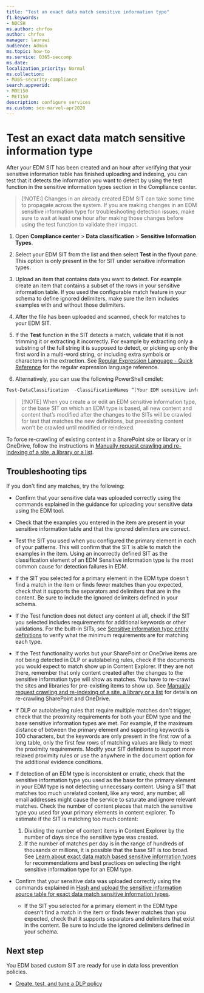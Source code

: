 ```yaml
---
title: "Test an exact data match sensitive information type"
f1.keywords:
- NOCSH
ms.author: chrfox
author: chrfox
manager: laurawi
audience: Admin
ms.topic: how-to
ms.service: O365-seccomp
ms.date:
localization_priority: Normal
ms.collection:
- M365-security-compliance
search.appverid:
- MOE150
- MET150
description: configure services
ms.custom: seo-marvel-apr2020
---
```


# Test an exact data match sensitive information type

After your EDM SIT has been created and an hour after verifying that your sensitive information table has finished uploading and indexing, you can test that it detects the information you want to detect by using the test function in the sensitive information types section in the Compliance center.
 
>[!NOTE:]
>Changes in an already created EDM SIT can take some time to propagate across the system. If you are making changes in an EDM sensitive information type for troubleshooting detection issues, make sure to wait at least one hour after making those changes before using the test function to validate their impact.

1. Open **Compliance center** > **Data classification** > **Sensitive Information Types**.

2. Select your EDM SIT from the list and then select **Test** in the flyout pane. This option is only present in the for SIT under sensitive information types.
 
3. Upload an item that contains data you want to detect. For example create an item that contains a subset of the rows in your sensitive information table. If you used the configurable match feature in your schema to define ignored delimiters, make sure the item includes examples with and without those delimiters.

4. After the file has been uploaded and scanned, check for matches to your EDM SIT.

5. If the **Test** function in the SIT detects a match, validate that it is not trimming it or extracting it incorrectly. For example by extracting only a substring of the full string it is supposed to detect, or picking up only the first word in a multi-word string, or including extra symbols or characters in the extraction. See [Regular Expression Language - Quick Reference](/dotnet/standard/base-types/regular-expression-language-quick-reference) for the regular expression language reference. 

5. Alternatively, you can use the following PowerShell cmdlet:

```powershell
Test-DataClassification  -ClassificationNames “[Your EDM sensitive info type]” -TexttoClassify “[your own text to scan for matches]” 
```

> [!NOTE] When you create a or edit an EDM sensitive information type, or the base SIT on which an EDM type is based, all new content and content that’s modified after the changes to the SITs will be crawled for text that matches the new definitions, but preexisting content won’t be crawled until modified or reindexed. 

To force re-crawling of existing content in a SharePoint site or library or in OneDrive, follow the instructions in [Manually request crawling and re-indexing of a site, a library or a list](/sharepoint/crawl-site-content).

## Troubleshooting tips

If you don't find any matches, try the following:

- Confirm that your sensitive data was uploaded correctly using the commands explained in the guidance for uploading your sensitive data using the EDM tool.

- Check that the examples you entered in the item are present in your sensitive information table and that the ignored delimiters are correct.

- Test the SIT you used when you configured the primary element in each of your patterns. This will confirm that the SIT is able to match the examples in the item. Using an incorrectly defined SIT as the classification element of an EDM Sensitive information type is the most common cause for detection failures in EDM. 

- If the SIT you selected for a primary element in the EDM type doesn't find a match in the item or finds fewer matches than you expected, check that it supports the separators and delimiters that are in the content. Be sure to include the ignored delimiters defined in your schema.

- If the Test function does not detect any content at all, check if the SIT you selected includes requirements for additional keywords or other validations. For the built-in SITs, see [Sensitive information type entity definitions](sensitive-information-type-entity-definitions.md#sensitive-information-type-entity-definitions) to verify what the minimum requirements are for matching each type.

- If the Test functionality works but your SharePoint or OneDrive items are not being detected in DLP or autolabeling rules, check if the documents you would expect to match show up in Content Explorer. If they are not there, remember that only content created after the changes to the sensitive information type will show as matches. You have to re-crawl the sites and libraries for pre-existing items to show up. See [Manually request crawling and re-indexing of a site, a library or a list](/sharepoint/crawl-site-content) for details on re-crawling SharePoint and OneDrive. 

- If DLP or autolabeling rules that require multiple matches don't trigger, check that the proximity requirements for both your EDM type and the base sensitive information types are met. For example, if the maximum distance of between the primary element and supporting keywords is 300 characters, but the keywords are only present in the first row of a long table, only the first few rows of matching values are likely to meet the proximity requirements. Modify your SIT definitions to support more relaxed proximity rules or use the anywhere in the document option for the additional evidence conditions. 

- If detection of an EDM type is inconsistent or erratic, check that the sensitive information type you used as the base for the primary element in your EDM type is not detecting unnecessary content. Using a SIT that matches too much unrelated content, like any word, any number, all email addresses might cause the service to saturate and ignore relevant matches. Check the number of content pieces that match the sensitive type you used for your primary elements in content explorer. To estimate if the SIT is matching too much content:
    1. Dividing the number of content items in Content Explorer by the number of days since the sensitive type was created.
    2. If the number of matches per day is in the range of hundreds of thousands or millions, it is possible that the base SIT is too broad. See [Learn about exact data match based sensitive information types](sit-learn-about-exact-data-match-based-sits.md#learn-about-exact-data-match-based-sensitive-information-types) for recommendations and best practices on selecting the right sensitive information type for an EDM type. 

- Confirm that your sensitive data was uploaded correctly using the commands explained in [Hash and upload the sensitive information source table for exact data match sensitive information types](sit-get-started-exact-data-match-hash-upload.md#hash-and-upload-the-sensitive-information-source-table-for-exact-data-match-sensitive-information-types).

  -  If the SIT you selected for a primary element in the EDM type doesn't find a match in the item or finds fewer matches than you expected, check that it supports separators and delimiters that exist in the content. Be sure to include the ignored delimiters defined in your schema. 

## Next step

You EDM based custom SIT are ready for use in data loss prevention policies.

- [Create, test, and tune a DLP policy](create-test-tune-dlp-policy.md#create-test-and-tune-a-dlp-policy)